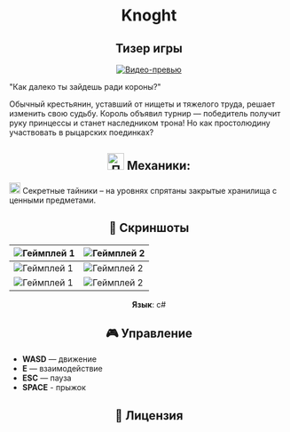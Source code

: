 <div align="center">
 
# Knoght
## Тизер игры

[![Видео-превью](./Screenshots/YouTube.jpg)](https://www.youtube.com/watch?v=wXiDYSwg4Ow&ab_channel=CoronaART)

</div>

"Как далеко ты зайдешь ради короны?"

Обычный крестьянин, уставший от нищеты и тяжелого труда, решает изменить свою судьбу. Король объявил турнир — победитель получит руку принцессы и станет наследником трона! Но как простолюдину участвовать в рыцарских поединках?
<div align="center">
 
## <img src="./Screenshots/free-icon-game-2506535.png" alt="Пример" style="width:30px; height:auto;" /> Механики:

</div>

<img src="./Screenshots/KEY.png" alt="Пример" style="width:20px; height:auto;" /> Секретные тайники – на уровнях спрятаны закрытые хранилища с ценными предметами. 
  
<div align="center">

## 📸 Скриншоты  

</div>

| ![Геймплей 1](./Screenshots/TOP_1_1.jpg) | ![Геймплей 2](./Screenshots/TOP_5_5.jpg) |  
|--------------------------------------|--------------------------------------| 
| ![Геймплей 1](./Screenshots/TOP_3_3.jpg) | ![Геймплей 2](./Screenshots/Screen_6.png) | 
| ![Геймплей 1](./Screenshots/Screen_2.png) | ![Геймплей 2](./Screenshots/Screen_7.png) | 
 
<div align="center">
 
**Язык**: c#

</div>

<div align="center">

## 🎮 Управление  

</div>

- **WASD** — движение  
- **Е** — взаимодействие  
- **ESC** — пауза
- **SPACE** - прыжок

<div align="center">

## 📜 Лицензия

</div>
